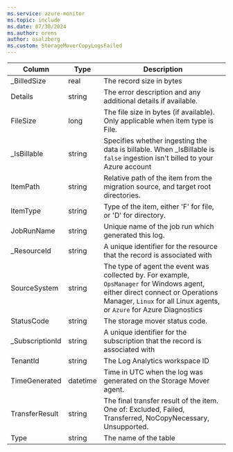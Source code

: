 ```yaml
---
ms.service: azure-monitor
ms.topic: include
ms.date: 07/30/2024
ms.author: orens
author: osalzberg
ms.custom: StorageMoverCopyLogsFailed
---
```



| Column | Type | Description |
|---|---|---|
| _BilledSize | real | The record size in bytes |
| Details | string | The error description and any additional details if available. |
| FileSize | long | The file size in bytes (if available). Only applicable when item type is File. |
| _IsBillable | string | Specifies whether ingesting the data is billable. When _IsBillable is `false` ingestion isn't billed to your Azure account |
| ItemPath | string | Relative path of the item from the migration source, and target root directories. |
| ItemType | string | Type of the item, either 'F' for file, or 'D' for directory. |
| JobRunName | string | Unique name of the job run which generated this log. |
| _ResourceId | string | A unique identifier for the resource that the record is associated with |
| SourceSystem | string | The type of agent the event was collected by. For example, `OpsManager` for Windows agent, either direct connect or Operations Manager, `Linux` for all Linux agents, or `Azure` for Azure Diagnostics |
| StatusCode | string | The storage mover status code. |
| _SubscriptionId | string | A unique identifier for the subscription that the record is associated with |
| TenantId | string | The Log Analytics workspace ID |
| TimeGenerated | datetime | Time in UTC when the log was generated on the Storage Mover agent. |
| TransferResult | string | The final transfer result of the item. One of: Excluded, Failed, Transferred, NoCopyNecessary, Unsupported. |
| Type | string | The name of the table |
